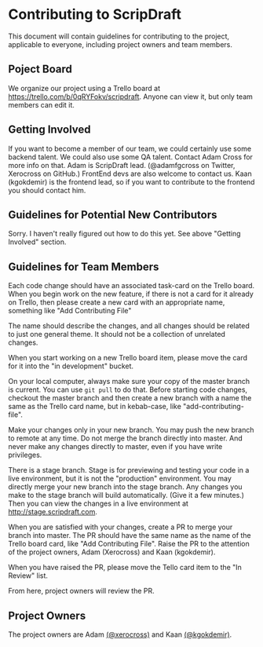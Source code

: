 # Contributing to ScripDraft 

This document will contain guidelines for contributing to the project, applicable to everyone, including project owners and team members.

## Poject Board

We organize our project using a Trello board at https://trello.com/b/0qRYFokv/scripdraft.  Anyone can view it, but only team members can edit it.

## Getting Involved

If you want to become a member of our team, we could certainly use some backend talent.  We could also use some QA talent.  Contact Adam Cross for more info on that.  Adam is ScripDraft lead.  (@adamfgcross on Twitter, Xerocross on GitHub.)  FrontEnd devs are also welcome to contact us.  Kaan (kgokdemir) is the frontend lead, so if you want to contribute to the frontend you should contact him.

## Guidelines for Potential New Contributors

Sorry.  I haven't really figured out how to do this yet.  See above "Getting Involved" section.

## Guidelines for Team Members

Each code change should have an associated task-card on the Trello board.  When you begin work on the new feature, if there is not a card for it already on Trello, then please create a new card with an appropriate name, something like "Add Contributing File"

The name should describe the changes, and all changes should be related to just one general theme.  It should not be a collection of unrelated changes.

When you start working on a new Trello board item, please move the card for it into the "in development" bucket.

On your local computer, always make sure your copy of the master branch is current.  You can use `git pull` to do that.  Before starting code changes, checkout the master branch and then create a new branch with a name the same as the Trello card name, but in kebab-case, like "add-contributing-file".

Make your changes only in your new branch.  You may push the new branch to remote at any time.  Do not merge the branch directly into master.  And never make any changes directly to master, even if you have write privileges.

There is a stage branch.  Stage is for previewing and testing your code in a live environment, but it is not the "production" environment.  You may directly merge your new branch into the stage branch.  Any changes you make to the stage branch will build automatically.  (Give it a few minutes.)  Then you can view the changes in a live environment at http://stage.scripdraft.com.

When you are satisfied with your changes, create a PR to merge your branch into master.  The PR should have the same name as the name of the Trello board card, like "Add Contributing File".  Raise the PR to the attention of the project owners, Adam (Xerocross) and Kaan (kgokdemir).

When you have raised the PR, please move the Tello card item to the "In Review" list.

From here, project owners will review the PR.

## Project Owners

The project owners are Adam [(@xerocross)](https://www.github.com/xerocross) and Kaan [(@kgokdemir)](https://github.com/kgokdemir).
